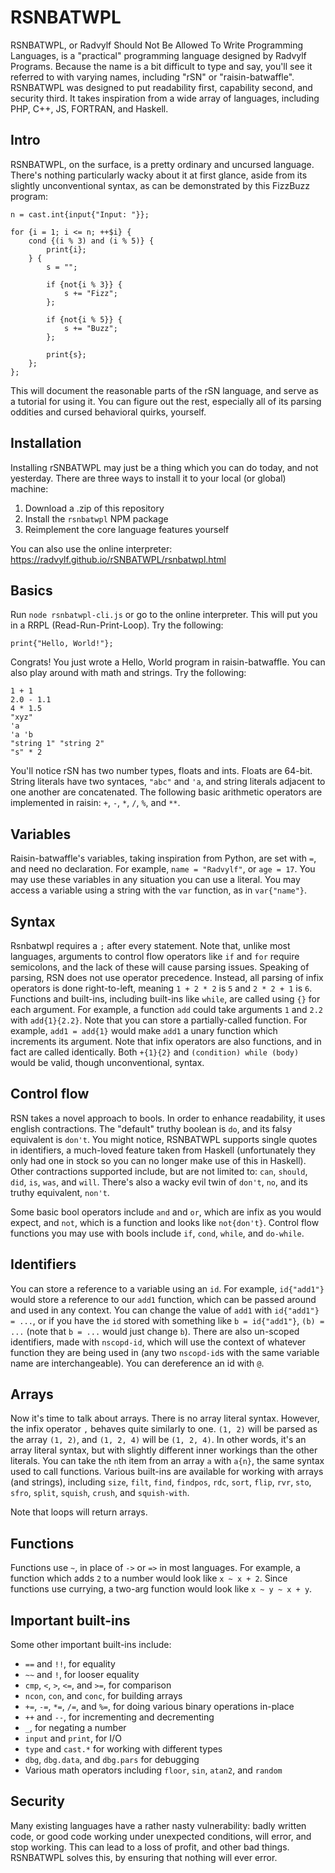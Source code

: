 # RSNBATWPL

RSNBATWPL, or Radvylf Should Not Be Allowed To Write Programming Languages, is a "practical" programming language designed by Radvylf Programs. Because the name is a bit difficult to type and say, you'll see it referred to with varying names, including "rSN" or "raisin-batwaffle". RSNBATWPL was designed to put readability first, capability second, and security third. It takes inspiration from a wide array of languages, including PHP, C++, JS, FORTRAN, and Haskell.

## Intro

RSNBATWPL, on the surface, is a pretty ordinary and uncursed language. There's nothing particularly wacky about it at first glance, aside from its slightly unconventional syntax, as can be demonstrated by this FizzBuzz program:

    n = cast.int{input{"Input: "}};

    for {i = 1; i <= n; ++$i} {
        cond {(i % 3) and (i % 5)} {
            print{i};
        } {
            s = "";

            if {not{i % 3}} {
                s += "Fizz";
            };

            if {not{i % 5}} {
                s += "Buzz";
            };

            print{s};
        };
    };
    
This will document the reasonable parts of the rSN language, and serve as a tutorial for using it. You can figure out the rest, especially all of its parsing oddities and cursed behavioral quirks, yourself.

## Installation

Installing rSNBATWPL may just be a thing which you can do today, and not yesterday. There are three ways to install it to your local (or global) machine:

1. Download a .zip of this repository
2. Install the `rsnbatwpl` NPM package
3. Reimplement the core language features yourself

You can also use the online interpreter: https://radvylf.github.io/rSNBATWPL/rsnbatwpl.html

## Basics

Run `node rsnbatwpl-cli.js` or go to the online interpreter. This will put you in a RRPL (Read-Run-Print-Loop). Try the following:

    print{"Hello, World!"};
    
Congrats! You just wrote a Hello, World program in raisin-batwaffle. You can also play around with math and strings. Try the following:

    1 + 1
    2.0 - 1.1
    4 * 1.5
    "xyz"
    'a
    'a 'b
    "string 1" "string 2"
    "s" * 2

You'll notice rSN has two number types, floats and ints. Floats are 64-bit. String literals have two syntaces, `"abc"` and `'a`, and string literals adjacent to one another are concatenated. The following basic arithmetic operators are implemented in raisin: `+`, `-`, `*`, `/`, `%`, and `**`.

## Variables

Raisin-batwaffle's variables, taking inspiration from Python, are set with `=`, and need no declaration. For example, `name = "Radvylf"`, or `age = 17`. You may use these variables in any situation you can use a literal. You may access a variable using a string with the `var` function, as in `var{"name"}`.

## Syntax

Rsnbatwpl requires a `;` after every statement. Note that, unlike most languages, arguments to control flow operators like `if` and `for` require semicolons, and the lack of these will cause parsing issues. Speaking of parsing, RSN does not use operator precedence. Instead, all parsing of infix operators is done right-to-left, meaning `1 + 2 * 2` is `5` and `2 * 2 + 1` is `6`. Functions and built-ins, including built-ins like `while`, are called using `{}` for each argument. For example, a function `add` could take arguments `1` and `2.2` with `add{1}{2.2}`. Note that you can store a partially-called function. For example, `add1 = add{1}` would make `add1` a unary function which increments its argument. Note that infix operators are also functions, and in fact are called identically. Both `+{1}{2}` and `(condition) while (body)` would be valid, though unconventional, syntax.

## Control flow

RSN takes a novel approach to bools. In order to enhance readability, it uses english contractions. The "default" truthy boolean is `do`, and its falsy equivalent is `don't`. You might notice, RSNBATWPL supports single quotes in identifiers, a much-loved feature taken from Haskell (unfortunately they only had one in stock so you can no longer make use of this in Haskell). Other contractions supported include, but are not limited to: `can`, `should`, `did`, `is`, `was`, and `will`. There's also a wacky evil twin of `don't`, `no`, and its truthy equivalent, `non't`.

Some basic bool operators include `and` and `or`, which are infix as you would expect, and `not`, which is a function and looks like `not{don't}`. Control flow functions you may use with bools include `if`, `cond`, `while`, and `do-while`.

## Identifiers

You can store a reference to a variable using an `id`. For example, `id{"add1"}` would store a reference to our `add1` function, which can be passed around and used in any context. You can change the value of `add1` with `id{"add1"} = ...`, or if you have the `id` stored with something like `b = id{"add1"}`, `(b) = ...` (note that `b = ...` would just change `b`). There are also un-scoped identifiers, made with `nscopd-id`, which will use the context of whatever function they are being used in (any two `nscopd-id`s with the same variable name are interchangeable). You can dereference an id with `@`.

## Arrays

Now it's time to talk about arrays. There is no array literal syntax. However, the infix operator `,` behaves quite similarly to one. `(1, 2)` will be parsed as the array `(1, 2)`, and `(1, 2, 4)` will be `(1, 2, 4)`. In other words, it's an array literal syntax, but with slightly different inner workings than the other literals. You can take the `n`th item from an array `a` with `a{n}`, the same syntax used to call functions. Various built-ins are available for working with arrays (and strings), including `size`, `filt`, `find`, `findpos`, `rdc`, `sort`, `flip`, `rvr`, `sto`, `sfro`, `split`, `squish`, `crush`, and `squish-with`.

Note that loops will return arrays.

## Functions

Functions use `~`, in place of `->` or `=>` in most languages. For example, a function which adds `2` to a number would look like `x ~ x + 2`. Since functions use currying, a two-arg function would look like `x ~ y ~ x + y`.

## Important built-ins

Some other important built-ins include:

- `==` and `!!`, for equality
- `~~` and `!`, for looser equality
- `cmp`, `<`, `>`, `<=`, and `>=`, for comparison
- `ncon`, `con`, and `conc`, for building arrays
- `+=`, `-=`, `*=`, `/=`, and `%=`, for doing various binary operations in-place
- `++` and `--`, for incrementing and decrementing
- `_`, for negating a number
- `input` and `print`, for I/O
- `type` and `cast.*` for working with different types
- `dbg`, `dbg.data`, and `dbg.pars` for debugging
- Various math operators including `floor`, `sin`, `atan2`, and `random`

## Security

Many existing languages have a rather nasty vulnerability: badly written code, or good code working under unexpected conditions, will error, and stop working. This can lead to a loss of profit, and other bad things. RSNBATWPL solves this, by ensuring that nothing will ever error.
